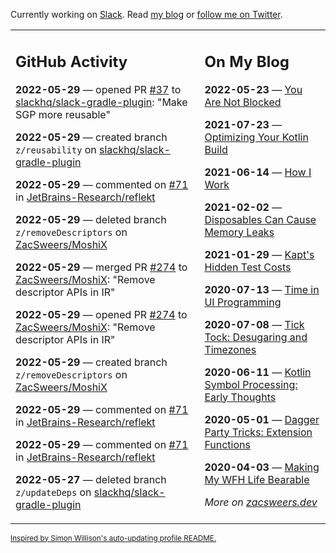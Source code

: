 Currently working on [Slack](https://slack.com/). Read [my blog](https://zacsweers.dev/) or [follow me on Twitter](https://twitter.com/ZacSweers).

<table><tr><td valign="top" width="60%">

## GitHub Activity
<!-- githubActivity starts -->
**2022-05-29** — opened PR [#37](https://github.com/slackhq/slack-gradle-plugin/pull/37) to [slackhq/slack-gradle-plugin](https://github.com/slackhq/slack-gradle-plugin): "Make SGP more reusable"

**2022-05-29** — created branch `z/reusability` on [slackhq/slack-gradle-plugin](https://github.com/slackhq/slack-gradle-plugin)

**2022-05-29** — commented on [#71](https://github.com/JetBrains-Research/reflekt/issues/71#issuecomment-1140497015) in [JetBrains-Research/reflekt](https://github.com/JetBrains-Research/reflekt)

**2022-05-29** — deleted branch `z/removeDescriptors` on [ZacSweers/MoshiX](https://github.com/ZacSweers/MoshiX)

**2022-05-29** — merged PR [#274](https://github.com/ZacSweers/MoshiX/pull/274) to [ZacSweers/MoshiX](https://github.com/ZacSweers/MoshiX): "Remove descriptor APIs in IR"

**2022-05-29** — opened PR [#274](https://github.com/ZacSweers/MoshiX/pull/274) to [ZacSweers/MoshiX](https://github.com/ZacSweers/MoshiX): "Remove descriptor APIs in IR"

**2022-05-29** — created branch `z/removeDescriptors` on [ZacSweers/MoshiX](https://github.com/ZacSweers/MoshiX)

**2022-05-29** — commented on [#71](https://github.com/JetBrains-Research/reflekt/issues/71#issuecomment-1140494755) in [JetBrains-Research/reflekt](https://github.com/JetBrains-Research/reflekt)

**2022-05-29** — commented on [#71](https://github.com/JetBrains-Research/reflekt/issues/71#issuecomment-1140376255) in [JetBrains-Research/reflekt](https://github.com/JetBrains-Research/reflekt)

**2022-05-27** — deleted branch `z/updateDeps` on [slackhq/slack-gradle-plugin](https://github.com/slackhq/slack-gradle-plugin)
<!-- githubActivity ends -->
</td><td valign="top" width="40%">

## On My Blog
<!-- blog starts -->
**2022-05-23** — [You Are Not Blocked](https://www.zacsweers.dev/you-are-not-blocked/)

**2021-07-23** — [Optimizing Your Kotlin Build](https://www.zacsweers.dev/optimizing-your-kotlin-build/)

**2021-06-14** — [How I Work](https://www.zacsweers.dev/how-i-work/)

**2021-02-02** — [Disposables Can Cause Memory Leaks](https://www.zacsweers.dev/disposables-can-cause-memory-leaks/)

**2021-01-29** — [Kapt's Hidden Test Costs](https://www.zacsweers.dev/kapts-hidden-test-costs/)

**2020-07-13** — [Time in UI Programming](https://www.zacsweers.dev/time-in-ui/)

**2020-07-08** — [Tick Tock: Desugaring and Timezones](https://www.zacsweers.dev/ticktock-desugaring-timezones/)

**2020-06-11** — [Kotlin Symbol Processing: Early Thoughts](https://www.zacsweers.dev/kotlin-symbol-processor-early-thoughts/)

**2020-05-01** — [Dagger Party Tricks: Extension Functions](https://www.zacsweers.dev/dagger-party-tricks-extension-functions/)

**2020-04-03** — [Making My WFH Life Bearable](https://www.zacsweers.dev/making-wfh-life-bearable/)
<!-- blog ends -->
_More on [zacsweers.dev](https://zacsweers.dev/)_
</td></tr></table>

<sub><a href="https://simonwillison.net/2020/Jul/10/self-updating-profile-readme/">Inspired by Simon Willison's auto-updating profile README.</a></sub>
